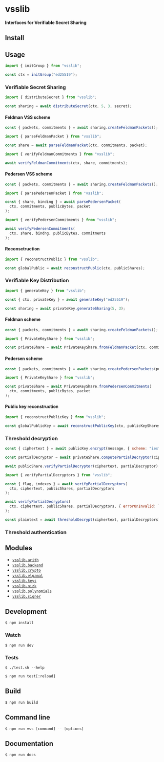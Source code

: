 # vsslib

**Interfaces for Verifiable Secret Sharing**

## Install

## Usage

```js
import { initGroup } from "vsslib";

const ctx = initGroup("ed25519");
```

### Verifiable Secret Sharing

```js
import { distributeSecret } from "vsslib";

const sharing = await distributeSecret(ctx, 5, 3, secret);
```

#### Feldman VSS scheme

```js
const { packets, commitments } = await sharing.createFeldmanPackets();
```

```js
import { parseFeldmanPacket } from "vsslib";

const share = await parseFeldmanPacket(ctx, commitments, packet);
```

```js
import { verifyFeldmanCommitments } from "vsslib";

await verifyFeldmanCommitments(ctx, share, commitments);
```

#### Pedersen VSS scheme

```js
const { packets, commitments } = await sharing.createFeldmanPackets();
```

```js
import { parsePedersenPacket } from "vsslib";

const { share, binding } = await parsePedersenPacket(
  ctx, commitments, publicBytes, packet
);
```

```js
import { verifyPedersenCommitments } from "vsslib";

await verifyPedersenCommitments(
  ctx, share, bindng, publicBytes, commitments
);
```

#### Reconsctruction

```js
import { reconstructPublic } from "vsslib";

const globalPublic = await reconstructPublic(ctx, publicShares);
```

### Verifiable Key Distribution

```js
import { generateKey } from "vsslib";

const { ctx, privateKey } = await generateKey("ed25519");
```

```js
const sharing = await privateKey.generateSharing(5, 3);
```

#### Feldman scheme

```js
const { packets, commitments } = await sharing.createFeldmanPackets();
```

```js
import { PrivateKeyShare } from "vsslib";

const privateShare = await PrivateKeyShare.fromFeldmanPacket(ctx, commitments, packet);
```

#### Pedersen scheme

```js
const { packets, commitments } = await sharing.createPedersenPackets(publicBytes);
```

```js
import { PrivateKeyShare } from "vsslib";

const privateShare = await PrivateKeyShare.fromPedersenCommitments(
  ctx, commitments, publicBytes, packet
);
```

#### Public key reconstruction

```js
import { reconstructPublicKey } from "vsslib";

const globalPublicKey = await reconstructPublicKey(ctx, publicKeyShares, threshold);
```

### Threshold decryption

```js
const { ciphertext } = await publicKey.encrypt(message, { scheme: "ies" });
```

```js
const partialDecryptor = await privateShare.computePartialDecryptor(ciphertext);
```

```js
await publicShare.verifyPartialDecryptor(ciphertext, partialDecryptor);
```

```js
import { verifyPartialDecryptors } from "vsslib";

const { flag, indexes } = await verifyPartialDecryptors(
  ctx, ciphertext, publicShares, partialDecryptors
);
```

```js
await verifyPartialDecryptors(
  ctx, ciphertext, publicShares, partialDecryptors, { errorOnInvalid: True }
);
```

```js
const plaintext = await thresholdDecrypt(ciphertext, partialDecryptors);
```

### Threshold authentication


## Modules

- [`vsslib.arith`](./src/arith)
- [`vsslib.backend`](./src/backend)
- [`vsslib.crypto`](./src/crypto)
- [`vsslib.elgamal`](./src/elgamal)
- [`vsslib.keys`](./src/keys)
- [`vsslib.nizk`](./src/nizk)
- [`vsslib.polynomials`](./src/polynomials)
- [`vsslib.signer`](./src/signer)

## Development

```
$ npm install
```

### Watch

```
$ npm run dev
```

### Tests

```
$ ./test.sh --help
```

```
$ npm run test[:reload]
```

## Build

```
$ npm run build
```

## Command line

```
$ npm run vss [command] -- [options]
```

## Documentation

```
$ npm run docs
```
